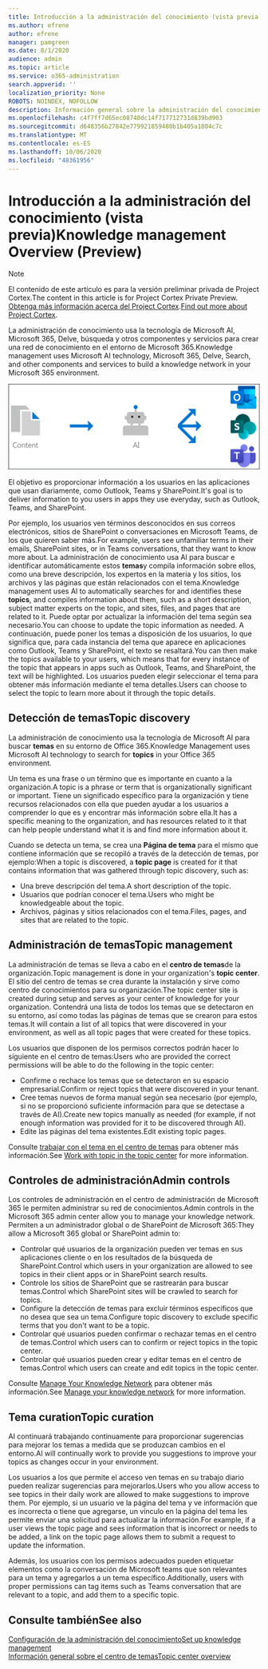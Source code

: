 ```yaml
---
title: Introducción a la administración del conocimiento (vista previa)
ms.author: efrene
author: efrene
manager: pamgreen
ms.date: 8/1/2020
audience: admin
ms.topic: article
ms.service: o365-administration
search.appverid: ''
localization_priority: None
ROBOTS: NOINDEX, NOFOLLOW
description: Información general sobre la administración del conocimiento en Project Cortex.
ms.openlocfilehash: c4f7ff7d65ec08740dc14f717712731d839bd903
ms.sourcegitcommit: d648356b27842e779921859480b1b405a1804c7c
ms.translationtype: MT
ms.contentlocale: es-ES
ms.lasthandoff: 10/06/2020
ms.locfileid: "48361956"
---
```

# <a name="knowledge-management-overview-preview"></a><span data-ttu-id="f40a7-103">Introducción a la administración del conocimiento (vista previa)</span><span class="sxs-lookup"><span data-stu-id="f40a7-103">Knowledge management Overview (Preview)</span></span>

> [!Note] 
> <span data-ttu-id="f40a7-104">El contenido de este artículo es para la versión preliminar privada de Project Cortex.</span><span class="sxs-lookup"><span data-stu-id="f40a7-104">The content in this article is for Project Cortex Private Preview.</span></span> <span data-ttu-id="f40a7-105">[Obtenga más información acerca del Project Cortex](https://aka.ms/projectcortex).</span><span class="sxs-lookup"><span data-stu-id="f40a7-105">[Find out more about Project Cortex](https://aka.ms/projectcortex).</span></span>

<span data-ttu-id="f40a7-106">La administración de conocimiento usa la tecnología de Microsoft AI, Microsoft 365, Delve, búsqueda y otros componentes y servicios para crear una red de conocimiento en el entorno de Microsoft 365.</span><span class="sxs-lookup"><span data-stu-id="f40a7-106">Knowledge management uses Microsoft AI technology, Microsoft 365, Delve, Search, and other components and services to build a knowledge network in your Microsoft 365 environment.</span></span> 

   ![Flujo de administración de conocimiento](../media/content-understanding/knowledge-management-flowchart.png) </br> 

<span data-ttu-id="f40a7-108">El objetivo es proporcionar información a los usuarios en las aplicaciones que usan diariamente, como Outlook, Teams y SharePoint.</span><span class="sxs-lookup"><span data-stu-id="f40a7-108">It's goal is to deliver information to you users in apps they use everyday, such as Outlook, Teams, and SharePoint.</span></span>

<span data-ttu-id="f40a7-109">Por ejemplo, los usuarios ven términos desconocidos en sus correos electrónicos, sitios de SharePoint o conversaciones en Microsoft Teams, de los que quieren saber más.</span><span class="sxs-lookup"><span data-stu-id="f40a7-109">For example, users see unfamiliar terms in their emails, SharePoint sites, or in Teams conversations, that they want to know more about.</span></span> <span data-ttu-id="f40a7-110">La administración de conocimiento usa AI para buscar e identificar automáticamente estos **temas**y compila información sobre ellos, como una breve descripción, los expertos en la materia y los sitios, los archivos y las páginas que están relacionados con el tema.</span><span class="sxs-lookup"><span data-stu-id="f40a7-110">Knowledge management uses AI to automatically searches for and identifies these **topics**, and compiles information about them, such as a short description, subject matter experts on the topic, and sites, files, and pages that are related to it.</span></span> <span data-ttu-id="f40a7-111">Puede optar por actualizar la información del tema según sea necesario.</span><span class="sxs-lookup"><span data-stu-id="f40a7-111">You can choose to update the topic information as needed.</span></span> <span data-ttu-id="f40a7-112">A continuación, puede poner los temas a disposición de los usuarios, lo que significa que, para cada instancia del tema que aparece en aplicaciones como Outlook, Teams y SharePoint, el texto se resaltará.</span><span class="sxs-lookup"><span data-stu-id="f40a7-112">You can then make the topics available to your users, which means that for every instance of the topic that appears in apps such as Outlook, Teams, and SharePoint, the text will be highlighted.</span></span> <span data-ttu-id="f40a7-113">Los usuarios pueden elegir seleccionar el tema para obtener más información mediante el tema detalles.</span><span class="sxs-lookup"><span data-stu-id="f40a7-113">Users can choose to select the topic to learn more about it through the topic details.</span></span>


## <a name="topic-discovery"></a><span data-ttu-id="f40a7-114">Detección de temas</span><span class="sxs-lookup"><span data-stu-id="f40a7-114">Topic discovery</span></span>

<span data-ttu-id="f40a7-115">La administración de conocimiento usa la tecnología de Microsoft AI para buscar **temas** en su entorno de Office 365.</span><span class="sxs-lookup"><span data-stu-id="f40a7-115">Knowledge Management uses Microsoft AI technology to search for **topics** in your Office 365 environment.</span></span>

<span data-ttu-id="f40a7-116">Un tema es una frase o un término que es importante en cuanto a la organización.</span><span class="sxs-lookup"><span data-stu-id="f40a7-116">A topic is a phrase or term that is organizationally significant or important.</span></span> <span data-ttu-id="f40a7-117">Tiene un significado específico para la organización y tiene recursos relacionados con ella que pueden ayudar a los usuarios a comprender lo que es y encontrar más información sobre ella.</span><span class="sxs-lookup"><span data-stu-id="f40a7-117">It has a specific meaning to the organization, and has resources related to it that can help people understand what it is and find more information about it.</span></span>

<span data-ttu-id="f40a7-118">Cuando se detecta un tema, se crea una **Página de tema** para el mismo que contiene información que se recopiló a través de la detección de temas, por ejemplo:</span><span class="sxs-lookup"><span data-stu-id="f40a7-118">When a topic is discovered, a **topic page** is created for it that contains information that was gathered through topic discovery, such as:</span></span>

- <span data-ttu-id="f40a7-119">Una breve descripción del tema.</span><span class="sxs-lookup"><span data-stu-id="f40a7-119">A short description of the topic.</span></span>
- <span data-ttu-id="f40a7-120">Usuarios que podrían conocer el tema.</span><span class="sxs-lookup"><span data-stu-id="f40a7-120">Users who might be knowledgeable about the topic.</span></span>
- <span data-ttu-id="f40a7-121">Archivos, páginas y sitios relacionados con el tema.</span><span class="sxs-lookup"><span data-stu-id="f40a7-121">Files, pages, and sites that are related to the topic.</span></span>


## <a name="topic-management"></a><span data-ttu-id="f40a7-122">Administración de temas</span><span class="sxs-lookup"><span data-stu-id="f40a7-122">Topic management</span></span>

<span data-ttu-id="f40a7-123">La administración de temas se lleva a cabo en el **centro de temas**de la organización.</span><span class="sxs-lookup"><span data-stu-id="f40a7-123">Topic management is done in your organization's **topic center**.</span></span> <span data-ttu-id="f40a7-124">El sitio del centro de temas se crea durante la instalación y sirve como centro de conocimientos para su organización.</span><span class="sxs-lookup"><span data-stu-id="f40a7-124">The topic center site is created during setup and serves as your center of knowledge for your organization.</span></span> <span data-ttu-id="f40a7-125">Contendrá una lista de todos los temas que se detectaron en su entorno, así como todas las páginas de temas que se crearon para estos temas.</span><span class="sxs-lookup"><span data-stu-id="f40a7-125">It will contain a list of all topics that were discovered in your environment, as well as all topic pages that were created for these topics.</span></span> 

<span data-ttu-id="f40a7-126">Los usuarios que disponen de los permisos correctos podrán hacer lo siguiente en el centro de temas:</span><span class="sxs-lookup"><span data-stu-id="f40a7-126">Users who are provided the correct permissions will be able to do the following in the topic center:</span></span>

- <span data-ttu-id="f40a7-127">Confirme o rechace los temas que se detectaron en su espacio empresarial.</span><span class="sxs-lookup"><span data-stu-id="f40a7-127">Confirm or reject topics that were discovered in your tenant.</span></span>
- <span data-ttu-id="f40a7-128">Cree temas nuevos de forma manual según sea necesario (por ejemplo, si no se proporcionó suficiente información para que se detectase a través de AI).</span><span class="sxs-lookup"><span data-stu-id="f40a7-128">Create new topics manually as needed (for example, if not enough information was provided for it to be discovered through AI).</span></span>
- <span data-ttu-id="f40a7-129">Edite las páginas del tema existentes.</span><span class="sxs-lookup"><span data-stu-id="f40a7-129">Edit existing topic pages.</span></span></br>

<span data-ttu-id="f40a7-130">Consulte [trabajar con el tema en el centro de temas](work-with-topics.md) para obtener más información.</span><span class="sxs-lookup"><span data-stu-id="f40a7-130">See [Work with topic in the topic center](work-with-topics.md) for more information.</span></span>  


## <a name="admin-controls"></a><span data-ttu-id="f40a7-131">Controles de administración</span><span class="sxs-lookup"><span data-stu-id="f40a7-131">Admin controls</span></span>

<span data-ttu-id="f40a7-132">Los controles de administración en el centro de administración de Microsoft 365 le permiten administrar su red de conocimientos.</span><span class="sxs-lookup"><span data-stu-id="f40a7-132">Admin controls in the Microsoft 365 admin center  allow you to manage your knowledge network.</span></span> <span data-ttu-id="f40a7-133">Permiten a un administrador global o de SharePoint de Microsoft 365:</span><span class="sxs-lookup"><span data-stu-id="f40a7-133">They allow a Microsoft 365 global or SharePoint admin to:</span></span>

- <span data-ttu-id="f40a7-134">Controlar qué usuarios de la organización pueden ver temas en sus aplicaciones cliente o en los resultados de la búsqueda de SharePoint.</span><span class="sxs-lookup"><span data-stu-id="f40a7-134">Control which users in your organization are allowed to see topics in their client apps or in SharePoint search results.</span></span>
- <span data-ttu-id="f40a7-135">Controle los sitios de SharePoint que se rastrearán para buscar temas.</span><span class="sxs-lookup"><span data-stu-id="f40a7-135">Control which SharePoint sites will be crawled to search for topics.</span></span>
- <span data-ttu-id="f40a7-136">Configure la detección de temas para excluir términos específicos que no desea que sea un tema.</span><span class="sxs-lookup"><span data-stu-id="f40a7-136">Configure topic discovery to exclude specific terms that you don't want to be a topic.</span></span>
- <span data-ttu-id="f40a7-137">Controlar qué usuarios pueden confirmar o rechazar temas en el centro de temas.</span><span class="sxs-lookup"><span data-stu-id="f40a7-137">Control which users can to confirm or reject topics in the topic center.</span></span>
- <span data-ttu-id="f40a7-138">Controlar qué usuarios pueden crear y editar temas en el centro de temas.</span><span class="sxs-lookup"><span data-stu-id="f40a7-138">Control which users can create and edit topics in the topic center.</span></span>

<span data-ttu-id="f40a7-139">Consulte [Manage Your Knowledge Network](manage-knowledge-network.md) para obtener más información.</span><span class="sxs-lookup"><span data-stu-id="f40a7-139">See [Manage your knowledge network](manage-knowledge-network.md) for more information.</span></span> 

## <a name="topic-curation"></a><span data-ttu-id="f40a7-140">Tema curation</span><span class="sxs-lookup"><span data-stu-id="f40a7-140">Topic curation</span></span>

<span data-ttu-id="f40a7-141">AI continuará trabajando continuamente para proporcionar sugerencias para mejorar los temas a medida que se produzcan cambios en el entorno.</span><span class="sxs-lookup"><span data-stu-id="f40a7-141">AI will continually work to provide you suggestions to improve your topics as changes occur in your environment.</span></span>

<span data-ttu-id="f40a7-142">Los usuarios a los que permite el acceso ven temas en su trabajo diario pueden realizar sugerencias para mejorarlos.</span><span class="sxs-lookup"><span data-stu-id="f40a7-142">Users who you allow access to see topics in their daily work are allowed to make suggestions to improve them.</span></span> <span data-ttu-id="f40a7-143">Por ejemplo, si un usuario ve la página del tema y ve información que es incorrecta o tiene que agregarse, un vínculo en la página del tema les permite enviar una solicitud para actualizar la información.</span><span class="sxs-lookup"><span data-stu-id="f40a7-143">For example, if a user views the topic page and sees information that is incorrect or needs to be added, a link on the topic page allows them to submit a request to update the information.</span></span>

<span data-ttu-id="f40a7-144">Además, los usuarios con los permisos adecuados pueden etiquetar elementos como la conversación de Microsoft teams que son relevantes para un tema y agregarlos a un tema específico.</span><span class="sxs-lookup"><span data-stu-id="f40a7-144">Additionally, users with proper permissions can tag items such as Teams conversation that are relevant to a topic, and add them to a specific topic.</span></span>




## <a name="see-also"></a><span data-ttu-id="f40a7-145">Consulte también</span><span class="sxs-lookup"><span data-stu-id="f40a7-145">See also</span></span>
[<span data-ttu-id="f40a7-146">Configuración de la administración del conocimiento</span><span class="sxs-lookup"><span data-stu-id="f40a7-146">Set up knowledge management</span></span>](set-up-knowledge-network.md)</br>
[<span data-ttu-id="f40a7-147">Información general sobre el centro de temas</span><span class="sxs-lookup"><span data-stu-id="f40a7-147">Topic center overview</span></span>](topic-center-overview.md)
